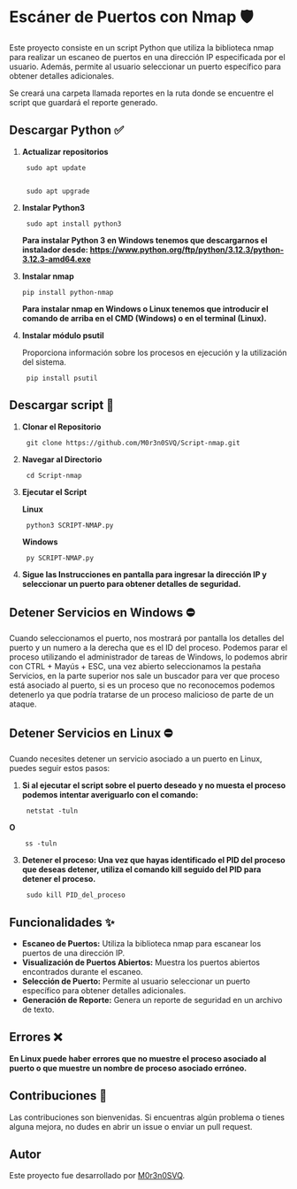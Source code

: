 # Escáner de Puertos con Nmap 🛡️

Este proyecto consiste en un script Python que utiliza la biblioteca nmap para realizar un escaneo de puertos en una dirección IP especificada por el usuario. Además, permite al usuario seleccionar un puerto específico para obtener detalles adicionales.

Se creará una carpeta llamada reportes en la ruta donde se encuentre el script que guardará el reporte generado.

## Descargar Python ✅

1. **Actualizar repositorios**

        sudo apt update


        sudo apt upgrade

2. **Instalar Python3**

        sudo apt install python3
   **Para instalar Python 3 en Windows tenemos que descargarnos el instalador desde: https://www.python.org/ftp/python/3.12.3/python-3.12.3-amd64.exe**
   
4.  **Instalar nmap**

        pip install python-nmap
    **Para instalar nmap en Windows o Linux tenemos que introducir el comando de arriba en el CMD (Windows) o en el terminal (Linux).**        

6. **Instalar módulo psutil**

    Proporciona información sobre los procesos en ejecución y la utilización del sistema.

        pip install psutil


## Descargar script 🚀

1. **Clonar el Repositorio** 

        git clone https://github.com/M0r3n0SVQ/Script-nmap.git

2. **Navegar al Directorio** 

        cd Script-nmap

3. **Ejecutar el Script**

   **Linux**
   
        python3 SCRIPT-NMAP.py

   **Windows**
   
        py SCRIPT-NMAP.py

4. **Sigue las Instrucciones en pantalla para ingresar la dirección IP y seleccionar un puerto para obtener detalles de seguridad.**

## Detener Servicios en Windows ⛔

Cuando seleccionamos el puerto, nos mostrará por pantalla los detalles del puerto y un numero a la derecha que es el ID del proceso.
Podemos parar el proceso utilizando el administrador de tareas de Windows, lo podemos abrir con CTRL + Mayús + ESC, una vez abierto seleccionamos la pestaña Servicios, en la parte superior nos sale un buscador para ver que proceso está asociado al puerto, si es un proceso que no reconocemos podemos detenerlo ya que
podría tratarse de un proceso malicioso de parte de un ataque.

## Detener Servicios en Linux ⛔

Cuando necesites detener un servicio asociado a un puerto en Linux, puedes seguir estos pasos:


1. **Si al ejecutar el script sobre el puerto deseado y no muesta el proceso podemos intentar averiguarlo con el comando:**
   
        netstat -tuln
**O**
   
        ss -tuln

3. **Detener el proceso: Una vez que hayas identificado el PID del proceso que deseas detener, utiliza el comando kill seguido del PID para detener el proceso.**

        sudo kill PID_del_proceso

## Funcionalidades ✨

- **Escaneo de Puertos:** Utiliza la biblioteca nmap para escanear los puertos de una dirección IP.
- **Visualización de Puertos Abiertos:** Muestra los puertos abiertos encontrados durante el escaneo.
- **Selección de Puerto:** Permite al usuario seleccionar un puerto específico para obtener detalles adicionales.
- **Generación de Reporte:** Genera un reporte de seguridad en un archivo de texto.

## Errores ❌

**En Linux puede haber errores que no muestre el proceso asociado al puerto o que muestre un nombre de proceso asociado erróneo.**

## Contribuciones 🤝

Las contribuciones son bienvenidas. Si encuentras algún problema o tienes alguna mejora, no dudes en abrir un issue o enviar un pull request.

## Autor

Este proyecto fue desarrollado por [M0r3n0SVQ](https://github.com/M0r3n0SVQ).
